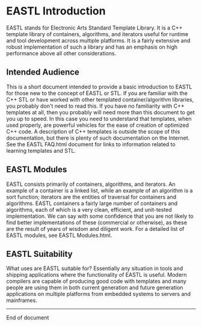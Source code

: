 # EASTL Introduction

EASTL stands for Electronic Arts Standard Template Library. It is a C++ template library of containers, algorithms, and iterators useful for runtime and tool development across multiple platforms. It is a fairly extensive and robust implementation of such a library and has an emphasis on high performance above all other considerations.

## Intended Audience

This is a short document intended to provide a basic introduction to EASTL for those new to the concept of EASTL or STL. If you are familiar with the C++ STL or have worked with other templated container/algorithm libraries, you probably don't need to read this. If you have no familiarity with C++ templates at all, then you probably will need more than this document to get you up to speed. In this case you need to understand that templates, when used properly, are powerful vehicles for the ease of creation of optimized C++ code. A description of C++ templates is outside the scope of this documentation, but there is plenty of such documentation on the Internet. See the EASTL FAQ.html document for links to information related to learning templates and STL.

## EASTL Modules

EASTL consists primarily of containers, algorithms, and iterators. An example of a container is a linked list, while an example of an algorithm is a sort function; iterators are the entities of traversal for containers and algorithms. EASTL containers a fairly large number of containers and algorithms, each of which is a very clean, efficient, and unit-tested implementation. We can say with some confidence that you are not likely to find better implementations of these (commercial or otherwise), as these are the result of years of wisdom and diligent work. For a detailed list of EASTL modules, see EASTL Modules.html.

## EASTL Suitability

What uses are EASTL suitable for? Essentially any situation in tools and shipping applications where the functionality of EASTL is useful. Modern compilers are capable of producing good code with templates and many people are using them in both current generation and future generation applications on multiple platforms from embedded systems to servers and mainframes.

----------------------------------------------
End of document